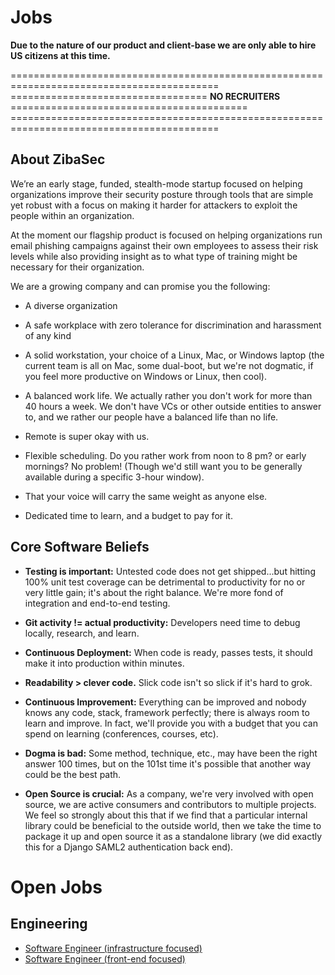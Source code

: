 # Jobs

**Due to the nature of our product and client-base we are only able to hire US citizens at this time.**

\==========================================================================================
\================================== **NO RECRUITERS** =========================================
\==========================================================================================

## About ZibaSec

We’re an early stage, funded, stealth-mode startup focused on helping organizations improve their security posture through tools that are simple yet robust with a focus on making it harder for attackers to exploit the people within an organization.

At the moment our flagship product is focused on helping organizations run email phishing campaigns against their own employees to assess their risk levels while also providing insight as to what type of training might be necessary for their organization. 

We are a growing company and can promise you the following:

* A diverse organization

* A safe workplace with zero tolerance for discrimination and harassment of any kind

* A solid workstation, your choice of a Linux, Mac, or Windows laptop (the current team is all on Mac, some dual-boot, but we're not dogmatic, if you feel more productive on Windows or Linux, then cool).

* A balanced work life. We actually rather you don't work for more than 40 hours a week. We don't have VCs or other outside entities to answer to, and we rather our people have a balanced life than no life.

* Remote is super okay with us.

* Flexible scheduling. Do you rather work from noon to 8 pm? or early mornings? No problem! (Though we'd still want you to be generally available during a specific 3-hour window).

* That your voice will carry the same weight as anyone else.

* Dedicated time to learn, and a budget to pay for it.

## Core Software Beliefs

* **Testing is important:** Untested code does not get shipped...but hitting 100% unit test coverage can be detrimental to productivity for no or very little gain; it's about the right balance. We're more fond of integration and end-to-end testing.

* **Git activity != actual productivity:** Developers need time to debug locally, research, and learn.

* **Continuous Deployment:** When code is ready, passes tests, it should make it into production within minutes.

* **Readability > clever code.** Slick code isn't so slick if it's hard to grok.

* **Continuous Improvement:** Everything can be improved and nobody knows any code, stack, framework perfectly; there is always room to learn and improve. In fact, we'll provide you with a budget that you can spend on learning (conferences, courses, etc).

* **Dogma is bad:** Some method, technique, etc., may have been the right answer 100 times, but on the 101st time it's possible that another way could be the best path.

* **Open Source is crucial:** As a company, we're very involved with open source, we are active consumers and contributors to multiple projects. We feel so strongly about this that if we find that a particular internal library could be beneficial to the outside world, then we take the time to package it up and open source it as a standalone library (we did exactly this for a Django SAML2 authentication back end).

# Open Jobs

## Engineering

* [Software Engineer (infrastructure focused)](./jobs/infrastructure_eng.md)
* [Software Engineer (front-end focused)](./jobs/frontend_dev.md)
